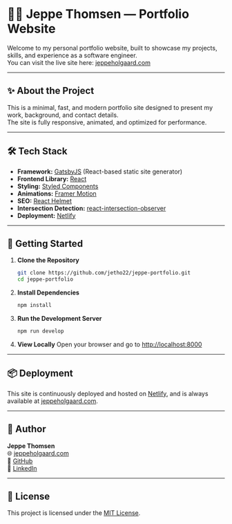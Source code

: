 # 🧑‍💻 Jeppe Thomsen — Portfolio Website

Welcome to my personal portfolio website, built to showcase my projects, skills, and experience as a software engineer.  
You can visit the live site here: [jeppeholgaard.com](https://jeppeholgaard.com/)

---

## ✨ About the Project

This is a minimal, fast, and modern portfolio site designed to present my work, background, and contact details.  
The site is fully responsive, animated, and optimized for performance.

---

## 🛠️ Tech Stack

- **Framework:** [GatsbyJS](https://www.gatsbyjs.com/) (React-based static site generator)
- **Frontend Library:** [React](https://reactjs.org/)
- **Styling:** [Styled Components](https://styled-components.com/)
- **Animations:** [Framer Motion](https://www.framer.com/motion/)
- **SEO:** [React Helmet](https://github.com/nfl/react-helmet)
- **Intersection Detection:** [react-intersection-observer](https://github.com/thebuilder/react-intersection-observer)
- **Deployment:** [Netlify](https://www.netlify.com/)

---

## 🚀 Getting Started

1. **Clone the Repository**
    ```bash
    git clone https://github.com/jetho22/jeppe-portfolio.git
    cd jeppe-portfolio
    ```

2. **Install Dependencies**
    ```bash
    npm install
    ```

3. **Run the Development Server**
    ```bash
    npm run develop
    ```

4. **View Locally**
    Open your browser and go to [http://localhost:8000](http://localhost:8000)

---

## 📦 Deployment

This site is continuously deployed and hosted on [Netlify](https://www.netlify.com/), and is always available at [jeppeholgaard.com](https://jeppeholgaard.com/).

---

## 👤 Author

**Jeppe Thomsen**  
🌐 [jeppeholgaard.com](https://www.jeppeholgaard.com)  
🐙 [GitHub](https://github.com/jetho22)  
💼 [LinkedIn](https://www.linkedin.com/in/jeppe-holgad-thomsen1/)

---

## 📄 License

This project is licensed under the [MIT License](LICENSE).

